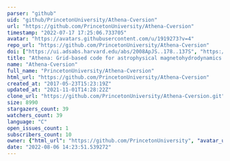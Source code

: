 ```yaml
---
parser: "github"
uid: "github/PrincetonUniversity/Athena-Cversion"
url: "https://github.com/PrincetonUniversity/Athena-Cversion"
timestamp: "2022-07-17 17:25:06.733705"
avatar: "https://avatars.githubusercontent.com/u/1919273?v=4"
repo_url: "https://github.com/PrincetonUniversity/Athena-Cversion"
doi: ["https://ui.adsabs.harvard.edu/abs/2008ApJS..178..137S", "https://ui.adsabs.harvard.edu/abs/2010ascl.soft10014S/abstract"]
title: "Athena: Grid-based code for astrophysical magnetohydrodynamics (MHD)"
name: "Athena-Cversion"
full_name: "PrincetonUniversity/Athena-Cversion"
html_url: "https://github.com/PrincetonUniversity/Athena-Cversion"
created_at: "2017-05-23T15:23:19Z"
updated_at: "2021-11-01T14:28:22Z"
clone_url: "https://github.com/PrincetonUniversity/Athena-Cversion.git"
size: 8990
stargazers_count: 39
watchers_count: 39
language: "C"
open_issues_count: 1
subscribers_count: 10
owner: {"html_url": "https://github.com/PrincetonUniversity", "avatar_url": "https://avatars.githubusercontent.com/u/1919273?v=4", "login": "PrincetonUniversity", "type": "Organization"}
date: "2022-08-06 14:23:51.539272"
---
```

